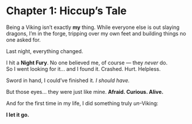 # Chapter 1: Hiccup’s Tale

Being a Viking isn’t exactly **my** thing. While everyone else is out slaying dragons, I’m in the forge, tripping over my own feet and building things no one asked for.

Last night, everything changed.

I hit a **Night Fury**. No one believed me, of course — they *never* do.  
So I went looking for it... and I found it. Crashed. Hurt. Helpless.

Sword in hand, I could’ve finished it. *I should have.*

But those eyes… they were just like mine. **Afraid. Curious. Alive.**

And for the first time in my life, I did something truly *un*-Viking:

**I let it go.**